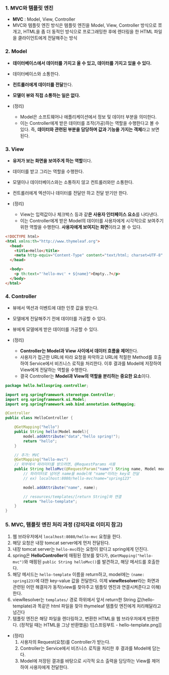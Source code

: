 ### 1. MVC와 템플릿 엔진

- **MVC** : Model, View, Controller
- MVC와 템플릿 엔진 방식은 템플릿 엔진을 Model, View, Controller 방식으로 쪼개고, HTML을 좀 더 동적인 방식으로 프로그래밍한 후에 렌더링을 한 HTML 파일을 클라이언트에게 전달해주는 방식


### 2. Model

- **데이터베이스에서 데이터를 가지고 올 수 있고, 데이터를 가지고 있을 수 있다.**
- 데이터베이스와 소통한다.
- **컨트롤러에게 데이터를 전달**한다.
- **모델이 뷰와 직접 소통하는 일은 없다.**

- (정리)
	- Model은 소프트웨어나 애플리케이션에서 정보 및 데이터 부분을 의미한다. 
	- 이는 Controller에게 받은 데이터를 조작(가공)하는 역할을 수행한다고 볼 수 있다. 즉, **데이터와 관련된 부분을 담당하며 값과 기능을 가지는 객체**라고 보면 된다.


### 3. View

- **유저가 보는 화면을 보여주게 하는 역할**이다.
- 데이터를 받고 그리는 역할을 수행한다.
- 모델이나 데이터베이스와는 소통하지 않고 컨트롤러와만 소통한다.
- 컨트롤러에게 엑션이나 데이터를 전달만 하고 전달 받기만 한다.

- (정리) 
	- View는 입력값이나 체크박스 등과 같**은 사용자 인터페이스 요소**를 나타낸다. 
	- 이는 Controller에게 받은 Model의 데이터를 사용자에게 시각적으로 보여주기 위한 역할을 수행한다. **사용자에게 보여지는 화면**이라고 볼 수 있다.
```html
<!DOCTYPE html>
<html xmlns:th="http://www.thymeleaf.org">
  <head>
    <title>Hello</title>
    <meta http-equiv="Content-Type" content="text/html; charset=UTF-8" />
  </head>

  <body>
    <p th:text="'hello-mvc' + ${name}">Empty..?</p>
  </body>
</html>
```


### 4. Controller

- 뷰에서 엑션과 이벤트에 대한 인풋 값을 받는다.
- 모델에게 전달해주기 전에 데이터를 가공할 수 있다.
- 뷰에게 모델에게 받은 데이터를 가공할 수 있다.

- (정리)
	- **Controller는 Model과 View 사이에서 데이터 흐름을 제어**한다. 
	- 사용자가 접근한 URL에 따라 요청을 파악하고 URL에 적절한 Method를 호출하여 Service에서 비즈니스 로직을 처리한다. 이후 결과를 Model에 저장하여 View에게 전달하는 역할을 수행한다. 
	- 결국 Controller는 **Model과 View의 역할을 분리하는 중요한 요소**이다.
```java
package hello.hellospring.controller;

import org.springframework.stereotype.Controller;
import org.springframework.ui.Model;
import org.springframework.web.bind.annotation.GetMapping;

@Controller
public class HelloController {

    @GetMapping("hello")
    public String hello(Model model){
        model.addAttribute("data","hello spring!");
        return "hello";
    }

    // 추가: MVC
    @GetMapping("hello-mvc")
    // 외부에서 파라미터를 받으려면, @RequestParams 사용
    public String helloMvc(@RequestParam("name") String name, Model model){
        // 파라미터로 넘어온 name을 model에 "name"이라는 key로 전달
        // ex) localhost:8080/hello-mvc?name="spring123"

        model.addAttribute("name", name);

        // resources/templates/[return String]와 연결
        return "hello-template";
    }
}

```


### 5. MVC, 템플릿 엔진 처리 과정 (강의자료 이미지 참고)

1. 웹 브라우저에서 `localhost:8080/hello-mvc` 요청을 한다.
2. 해당 요청은 내장 tomcat server에게 먼저 전달된다.
3. 내장 tomcat server는 `hello-mvc`라는 요청이 왔다고 spring에게 던진다.
4. spring은 **HelloController**에 매핑된 정보를 찾다가, `@GetMapping("hello-mvc")`와 매핑된 `public String helloMvc()`를 발견하고, 해당 메서드를 호출한다.
5. 해당 메서드는 `hello-template` 이름을 return하고, model에는 `(name: spring123)`에 대한 key-value 값을 전달한다. 이제 **viewResolver**라는 화면과 관련된 어떤 해결자가 동작(view를 찾아주고 템플릿 엔진과 연결시켜준다고 이해)한다.
6. viewResolver는 `templates/` 경로 하위에서 앞서 return한 String 값(hello-template)과 똑같은 html 파일을 찾아 thymeleaf 템플릿 엔진에게 처리해달라고 넘긴다
7. 템플릿 엔진은 해당 파일을 렌더링하고, 변환한 HTML을 웹 브라우저에게 반환한다. (정적일 때는 HTML을 그냥 반환했음)
![[스프링부트 - hello-template.png]]
- (정리)
	1. 사용자의 Request(요청)를 Controller가 받는다.
	2. Controller는 Service에서 비즈니스 로직을 처리한 후 결과를 Model에 담는다.
	3. Model에 저장된 결과를 바탕으로 시각적 요소 출력을 담당하는 View를 제어하여 사용자에게 전달한다.

